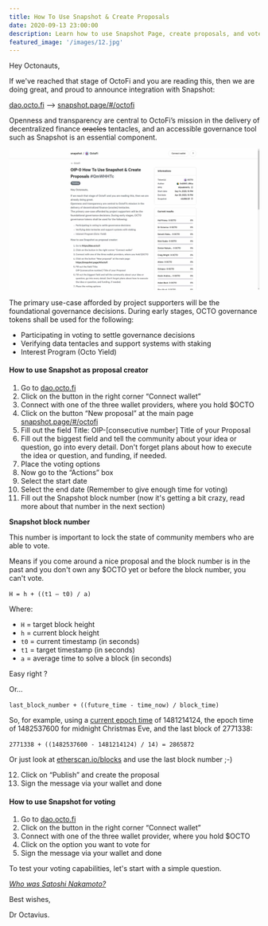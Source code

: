 ```yaml
---
title: How To Use Snapshot & Create Proposals
date: 2020-09-13 23:00:00
description: Learn how to use Snapshot Page, create proposals, and vote as part of OctoFi governance. 
featured_image: '/images/12.jpg'
---
```


Hey Octonauts,

If we've reached that stage of OctoFi and you are reading this, then we are  doing great, and proud to announce integration with Snapshot:

[dao.octo.fi](https://dao.octo.fi) --> [snapshot.page/#/octofi](https://snapshot.page/#/octofi)

Openness and transparency are central to OctoFi’s mission in the delivery of decentralized finance <s>oracles</s> tentacles, and an accessible governance tool such as Snapshot is an essential component.

![](/images/12-1.jpg)

The primary use-case afforded by project supporters will be the foundational governance decisions. During early stages, OCTO governance tokens shall be used for the following:

- Participating in voting to settle governance decisions 
- Verifying data tentacles and support systems with staking
- Interest Program (Octo Yield)

#### How to use Snapshot as proposal creator

1. Go to [dao.octo.fi](https://dao.octo.fi)
2. Click on the button in the right corner “Connect wallet”
3. Connect with one of the three wallet providers, where you hold $OCTO
4. Click on the button “New proposal” at the main page [snapshot.page/#/octofi](https://snapshot.page/#/octofi)
5. Fill out the field Title:
OIP-\[consecutive number\] Title of your Proposal
6. Fill out the biggest field and tell the community about your idea or question, go into every detail. Don't forget plans about how to execute the idea or question, and funding, if needed.
7. Place the voting options 
8. Now go to the “Actions” box 
9. Select the start date 
10. Select the end date (Remember to give enough time for voting)
11. Fill out the Snapshot block number (now it's getting a bit crazy, read more about that number in the next section)


**Snapshot block number**

This number is important to lock the state of community members who are able to vote.

Means if you come around a nice proposal and the block number is in the past and you don't own any $OCTO yet or before the block number, you can't vote.

`H = h + ((t1 — t0) / a)`

Where:

- `H` = target block height
- `h` = current block height
- `t0` = current timestamp (in seconds)
- `t1` = target timestamp (in seconds)
- `a` = average time to solve a block (in seconds)

Easy right ?

Or... 

`last_block_number + ((future_time - time_now) / block_time)`

So, for example, using a [current epoch time](https://www.epochconverter.com) of 1481214124, the epoch time of 1482537600 for midnight Christmas Eve, and the last block of 2771338:

`2771338 + ((1482537600 - 1481214124) / 14) = 2865872`

Or just look at [etherscan.io/blocks](https://etherscan.io/blocks) and use the last block number ;-)

12. Click on “Publish” and create the proposal 
13. Sign the message via your wallet and done

#### How to use Snapshot for voting

1. Go to [dao.octo.fi](https://dao.octo.fi)
2. Click on the button in the right corner “Connect wallet”
3. Connect with one of the three wallet provider, where you hold $OCTO
4. Click on the option you want to vote for 
5. Sign the message via your wallet and done

To test your voting capabilities, let's start with a simple question.

[*Who was Satoshi Nakamoto?*](https://snapshot.page/#/octofi/proposal/QmWHHTcf4tF4XvJSyaZzL5BmhV2xwoFvBh5rBoqGWXvGvi)


Best wishes,

Dr Octavius.
